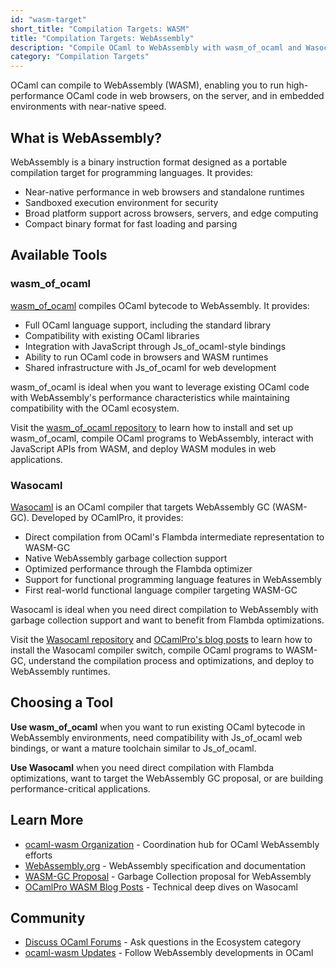 ```yaml
---
id: "wasm-target"
short_title: "Compilation Targets: WASM"
title: "Compilation Targets: WebAssembly"
description: "Compile OCaml to WebAssembly with wasm_of_ocaml and Wasocaml. Build high-performance applications for browsers, servers, and edge computing with Wasm."
category: "Compilation Targets"
---
```


OCaml can compile to WebAssembly (WASM), enabling you to run high-performance OCaml code in web browsers, on the server, and in embedded environments with near-native speed.

## What is WebAssembly?
WebAssembly is a binary instruction format designed as a portable compilation target for programming languages. It provides:
- Near-native performance in web browsers and standalone runtimes
- Sandboxed execution environment for security
- Broad platform support across browsers, servers, and edge computing
- Compact binary format for fast loading and parsing

## Available Tools

### wasm_of_ocaml
[wasm_of_ocaml](https://github.com/ocaml-wasm/wasm_of_ocaml) compiles OCaml bytecode to WebAssembly. It provides:
- Full OCaml language support, including the standard library
- Compatibility with existing OCaml libraries
- Integration with JavaScript through Js_of_ocaml-style bindings
- Ability to run OCaml code in browsers and WASM runtimes
- Shared infrastructure with Js_of_ocaml for web development

wasm_of_ocaml is ideal when you want to leverage existing OCaml code with WebAssembly's performance characteristics while maintaining compatibility with the OCaml ecosystem.

Visit the [wasm_of_ocaml repository](https://github.com/ocaml-wasm/wasm_of_ocaml) to learn how to install and set up wasm_of_ocaml, compile OCaml programs to WebAssembly, interact with JavaScript APIs from WASM, and deploy WASM modules in web applications.

### Wasocaml
[Wasocaml](https://github.com/OCamlPro/wasocaml) is an OCaml compiler that targets WebAssembly GC (WASM-GC). Developed by OCamlPro, it provides:
- Direct compilation from OCaml's Flambda intermediate representation to WASM-GC
- Native WebAssembly garbage collection support
- Optimized performance through the Flambda optimizer
- Support for functional programming language features in WebAssembly
- First real-world functional language compiler targeting WASM-GC

Wasocaml is ideal when you need direct compilation to WebAssembly with garbage collection support and want to benefit from Flambda optimizations.

Visit the [Wasocaml repository](https://github.com/OCamlPro/wasocaml) and [OCamlPro's blog posts](https://ocamlpro.com/blog/2022_12_14_wasm_and_ocaml/) to learn how to install the Wasocaml compiler switch, compile OCaml programs to WASM-GC, understand the compilation process and optimizations, and deploy to WebAssembly runtimes.

## Choosing a Tool
**Use wasm_of_ocaml** when you want to run existing OCaml bytecode in WebAssembly environments, need compatibility with Js_of_ocaml web bindings, or want a mature toolchain similar to Js_of_ocaml.

**Use Wasocaml** when you need direct compilation with Flambda optimizations, want to target the WebAssembly GC proposal, or are building performance-critical applications.

## Learn More
- [ocaml-wasm Organization](https://github.com/ocaml-wasm) - Coordination hub for OCaml WebAssembly efforts
- [WebAssembly.org](https://webassembly.org/) - WebAssembly specification and documentation
- [WASM-GC Proposal](https://github.com/WebAssembly/gc) - Garbage Collection proposal for WebAssembly
- [OCamlPro WASM Blog Posts](https://ocamlpro.com/blog/tags/wasm/) - Technical deep dives on Wasocaml

## Community
- [Discuss OCaml Forums](https://discuss.ocaml.org/) - Ask questions in the Ecosystem category
- [ocaml-wasm Updates](https://discuss.ocaml.org/tag/wasm) - Follow WebAssembly developments in OCaml